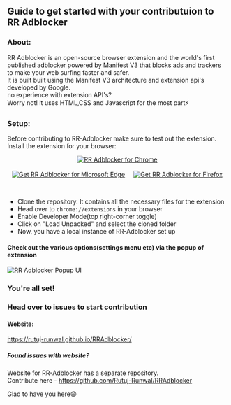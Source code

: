 ## Guide to get started with your contributuion to RR Adblocker

### About:
RR Adblocker is an open-source browser extension and the world's first published adblocker powered by Manifest V3 that blocks ads and trackers to make your web surfing faster and safer.
<br>
It is built  built using the Manifest V3 architecture and extension api's developed by Google.
<br />
no experience with extension API's? 
<br/>
Worry not! it uses HTML,CSS and Javascript for the most part⚡

### Setup:
Before contributing to RR-Adblocker make sure to test out the extension.
<br/>
Install the extension for your browser:
<p align="center">
<a href="https://bit.ly/rradb_chrome"><img src="https://raw.githubusercontent.com/Rutuj-Runwal/RR-Adblocker/main/assets/chrome.png" alt="RR Adblocker for Chrome"></a>
  <br />
  <br />
<a href="https://bit.ly/rr-adblocker_microsoft-edge"><img src="https://raw.githubusercontent.com/Rutuj-Runwal/RR-Adblocker/main/assets/edge.png" alt="Get RR Adblocker for Microsoft Edge"></a>
  &nbsp;&nbsp;&nbsp;
<a href="https://mzl.la/3BhY6C9"><img src="https://raw.githubusercontent.com/Rutuj-Runwal/RR-Adblocker/main/assets/firefox.png" alt="Get RR Adblocker for Firefox"></a> 
</p>
<br/>

 - Clone the repository. It contains all the necessary files for the extension
- Head over to `chrome://extensions` in your browser
- Enable Developer Mode(top right-corner toggle)
- Click on "Load Unpacked" and select the cloned folder
- Now, you have a local instance of RR-Adblocker set up 

#### Check out the various options(settings menu etc) via the popup of extension
![RR Adblocker Popup UI](https://raw.githubusercontent.com/Rutuj-Runwal/RR-Adblocker/main/assets/RR_Adblocker_Popup_Illustration.png)

### You're all set! 
### Head over to issues to start contribution

#### Website:
https://rutuj-runwal.github.io/RRAdblocker/ <br>
##### Found issues with website?<br>
Website for RR-Adblocker has a separate repository.<br>
Contribute here - https://github.com/Rutuj-Runwal/RRAdblocker



Glad to have you here😄
